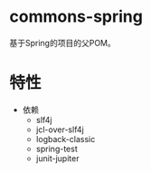 # commons-spring
基于Spring的项目的父POM。

# 特性
- 依赖
  + slf4j
  + jcl-over-slf4j
  + logback-classic
  + spring-test
  + junit-jupiter

